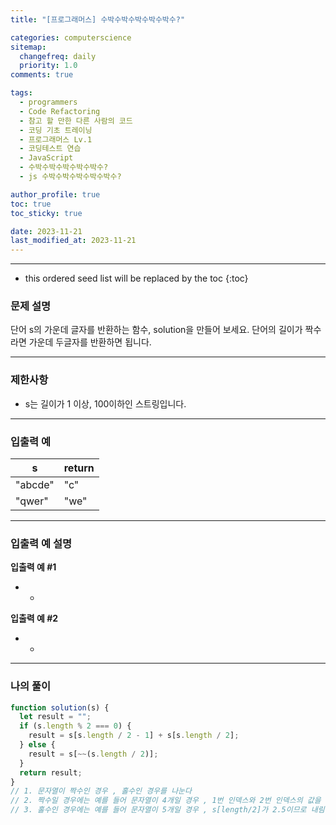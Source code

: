 ```yaml
---
title: "[프로그래머스] 수박수박수박수박수박수?"

categories: computerscience
sitemap:
  changefreq: daily
  priority: 1.0
comments: true

tags:
  - programmers
  - Code Refactoring
  - 참고 할 만한 다른 사람의 코드
  - 코딩 기초 트레이닝
  - 프로그래머스 Lv.1
  - 코딩테스트 연습
  - JavaScript
  - 수박수박수박수박수박수?
  - js 수박수박수박수박수박수?

author_profile: true
toc: true
toc_sticky: true

date: 2023-11-21
last_modified_at: 2023-11-21
---
```


---

<!-- prettier-ignore -->
* this ordered seed list will be replaced by the toc 
{:toc}

### 문제 설명

단어 s의 가운데 글자를 반환하는 함수, solution을 만들어 보세요. 단어의 길이가 짝수라면 가운데 두글자를 반환하면 됩니다.

---

### 제한사항

- s는 길이가 1 이상, 100이하인 스트링입니다.

---

### 입출력 예

| s       | return |
| ------- | ------ |
| "abcde" | "c"    |
| "qwer"  | "we"   |

---

### 입출력 예 설명

**입출력 예 #1**

- -

**입출력 예 #2**

- -

---

### 나의 풀이

```jsx
function solution(s) {
  let result = "";
  if (s.length % 2 === 0) {
    result = s[s.length / 2 - 1] + s[s.length / 2];
  } else {
    result = s[~~(s.length / 2)];
  }
  return result;
}
// 1. 문자열이 짝수인 경우 , 홀수인 경우를 나눈다
// 2. 짝수일 경우에는 예를 들어 문자열이 4개일 경우 , 1번 인덱스와 2번 인덱스의 값을 반환해주면 된다 따라서 s[length/2 -1] + s[length/2]
// 3. 홀수인 경우에는 예를 들어 문자열이 5개일 경우 , s[length/2]가 2.5이므로 내림수의 Math.floor을 사용
```
